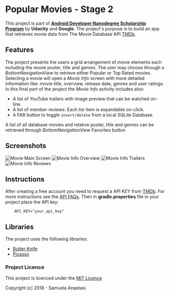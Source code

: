 # Popular Movies - Stage 2

This project is part of [**Android Developer Nanodegree Scholarship Program**](https://www.udacity.com/google-scholarships) by
**Udacity** and **Google**. The project's purpose is to build an app that retrieves
movie data from The Movie Database API [TMDb](https://www.themoviedb.org/documentation/api).
## Features
The project presents the users a grid arrangement of movie elements each including the movie poster, title and genres. The user may choose through a _BottomNavigationView_ to retrieve either Popular or Top Rated movies.
Selecting a movie will open a _Movie Info_ screen with more detailed
information like: movie title, overview, release date, genres and user ratings.
In this final part of the project the _Movie Info_ activity includes also:
* A list of YouTube trailers with image preview that can be watched on-line.
* A list of member reviews: Each list item is expandable on-click.
* A FAB button to toggle `insert/delete` from a local SQLite Database.

A list of all database movies and relative poster, title and genres can be retrieved through _BottomNavigationView_ Favorites button

## Screenshots

![Movie Main Screen](https://lh3.googleusercontent.com/qgwcBxRawrb0AMOALd07V2T7IVhZ4SZwRR4LSH7fZeZneKEPavAJAsRT6wYmleDZCZcrV3wfbnHs12_i8lGa1KQbMLD2q0e0rCIIBl4qMqhMFf7KG6bLuwG5BUdMg1U93aIMp44WBzGFS0nlPt8tKPEEFe6z2ltW0X40amHgqD-XBhyu-KjZtGtYF-EVtTcRToLPVw0JvJBdVgBFYLmyKudmFeEsfqQif7-UTmhHQERFbl9aFsrt9VZxCZUDqvMjt7YM-4tGGl3dneJdON6aNWk63sbewBGPG69HT2DgfRdwesE9NkNjTnrzvsfinHghTBCMabPePFgRZJ8DtIS4w1Erp2H6pkunSyaoYgfrGn12fEW3XYcm9wkxIzGKcJip18A9Du_PH_osy6i-tcsv1PHg45-h-sXn8YBGHrOn7nNKRiW8I00yXM42i2zoWzyOgzGKS7RmH0Z2R84e0tMWI4pFEkyIcg_7ot014URxDiJzFl8rb95HCqX4BRD5-mnqcTpFW8PFHUnjA8jvFRpq0_QQVe9NAnvEQjElFemm1ubwOG-iJQVZWOZ3e03AB1KshTpSBtwFcq4V4BHoY3G290WlsTploYWRzznnjIkOtIJ7xDE8cpNJs8j2UM5UVwDUaZV4v1pAK_mTukOE8FqEII9kvGNAxq8=w531-h943-w400-no)  ![Movie Info Overview](https://lh3.googleusercontent.com/3ZXJE0XtBwU706rbdUiiufjCVcd9wDxoISb_PXTkPbJ1cEHL95TvSi0VDSqKG_64qGg02lpB4bw6zGFNH42PK2IilOh5qO2fCO9aJv-S6YEvygxmtDusaVY0fwLNac_uM7WXc5lP9oFTQvbgvp2kCKoA56K8ZhmQWM4a1c_h7NfZSFT0eYnYTpspLy6oiCYfyIndFgM-UP4uy-NungXfux3fz8j4SOzRrekrNkoZ_gp-3d2tWwRrrb_mGzjyivSkn-Fbpx_DXTZSXTAvhrBMkjpcCDgWc3BSbx8xFxYgTWtnkz8tirJZyQKRXusg-sqCkzAUMotq-ofjAYTD0VJe99ccey46WtUqgGXtMKLa5-2Q6viq_uoi2Bo8CQe3z7ubjOvqQVDpiE0c1tPRzaImnT7pnBwx-Uq_w9Kvx7njde7Ohb-2FAx_FpLtAo6170PZJ5YaRmKqbJmYjQ85ftLgr59oD-MdAZFZQRTP-TjFhn26kOAkpTEFG4ihjEHikRL3HBkCH0s0kfdJgxXtvchRbv-bwzwkRnua7_TGdt85bgRgfA3wXuZRl0_GRM9hEzaGvvP4vK8YLyz-AaeFNgvOAdssTgWwqlVZnfgACAadAbN1c-CIFinABeHE5u4KDbsjVVVEuEI49BvACX-Idemwk6MoCtHwTzc=w534-h949-w400-no)
![Movie Info Trailers](https://lh3.googleusercontent.com/det47mWlwRo3fjdeezNQHsbgMWhF8Ltm4SsXhefdBQ3lO5vWH-c4G2kbeiP60zqqf6HxpsMtzu5pd6iok1U7wJGyjk7uzl-AkaL6HVEMitVZ78xgjt9oFT40TBvQfRKIv_-RlSTTRksoU-2ct5NuGydSCAWxKJp-JZNStGC1JgEzgkVcreGLgfmu_sU_o0cJ4iHuWa7dIE1UQf_RX3slTUANUJJce2fPabbER67Bl2auqzTlfM3ylqdrkToBIUIQTlNlFgx9PHux9yzHhA7WAkZfBHfggfCbCThCVihS2W4xoEkkLFseQdogopbH_QIQifxkupaa_TQKCt7-o_u0TrKsTFAFtX7gXohU3H-x8WY1E6qiTb4sGUD1fu-KSwht6tEBGp3MbnCo3eYPNKf4DPkcQ2KlRl4Cs3tpRjyO6k5iehDeFSRgujtv_WqbL7ur-nHPskK4KoXlB7Ecrk_12L9P9yvlJP2TpNSzYjZH7b8WHsyJYhfeJ7DnXQH71ly0gGWXppCmVPSoMNtYm5_ONX1LVtePwcuJI1h0fxdNjCFhUwEyNiFztv4sCHzeVQ7qBwsTSz6eQZExfAIhDnpjnKrjJYuJWezj9TNfDI1526ksoEeTclCu4XcWS7tRmpQklADzUHKoDpwEX5DxYmKlA9XPfDZScN4=w534-h949-w400-no) ![Movie Info Reviews](https://lh3.googleusercontent.com/XIZBoYl1LR3ENgGFZKqoCHvdgKD1uAxQXtvnvwvDI97tEONnxN5KJkO7yapygS3S2Aq0agEBbk1W4ymw3nw-Hw7gVdExhUO80iuYL82xJrZcrCirDaeUeWRWyJOs6Rmo4nA_j_2KqXYseH4j83tx-pu48HEBefvyCxGHkai_dFRQqC2AkmO0r09DPUBZttMGAH6erLt395CyPRVnNGtHLYHQLDf_xbkqVMsCOX5d_juSrCR5n7i1Yq36F9NxAm3GyRogMOy4aR336libeiVFFpJqxraPHeMHRYLE9u4YkWQYmTvsh4fFrdeS4uN7fUvnZS37H1bRaY6o0h0r5OQvlLeGPgEjhjxBoHPuymR2zCVGTBfmFCM43OmyxKCJhu6hpO5OFfSXAphaBvOfTmWvi3Ex0XmuadF0t93ICoIlPesIJQhF9BeUMkhIgYJMZndHFcXVp-kA2Og-CdCvoGiRRoHAB9H7e4PWhC8H9vlEbDi6-7pM6xULagQSd2niSPwMF99soR934kiPG4UCZWx1HPDoxXuwHQLIqsQgtXuiigWp4dHWNEISI3PfRNXkUMVBGYR0iuCvT_eY4hoWzc-4RTvqvBVeNeYEwfCBpYHqT3irs5JqmobjfDYCqssnhBMfPVDH7mpsffQY8mQgcO1wTMwNR7bXom4=w424-h754-w400-no)


## Instructions
After creating a free account you need to request a API KEY from [TMDb](https://www.themoviedb.org/documentation/api). For more instructions see the [API FAQs](https://www.themoviedb.org/faq/api). Then in **gradle.properties** file in your project place the API key:
```
    API_KEY="your_api_key"
```
## Libraries
The project uses the following libraries:
* [Butter Knife](http://jakewharton.github.io/butterknife/)
* [Picasso](http://square.github.io/picasso/)

### Project Licence
This project is licenced under the [MIT Licence](https://opensource.org/licenses/MIT)

Copyright (c) 2018 - Samuela Anastasi
